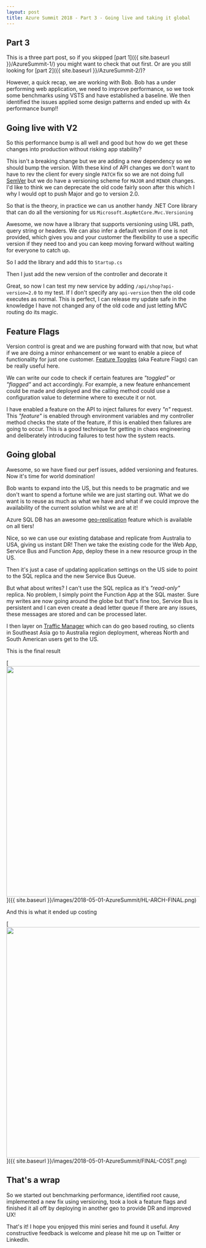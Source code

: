 ```yaml
---
layout: post
title: Azure Summit 2018 - Part 3 - Going live and taking it global
---
```


## Part 3

This is a three part post, so if you skipped [part 1]({{ site.baseurl }}/AzureSummit-1/) you might want to check that out first. Or are you still looking for [part 2]({{ site.baseurl }}/AzureSummit-2/)?

However, a quick recap, we are working with Bob. Bob has a under performing web application, we need to improve performance, so we took some benchmarks using VSTS and have established a baseline. We then identified the issues applied some design patterns and ended up with 4x performance bump!!

## Going live with V2

So this performance bump is all well and good but how do we get these changes into production without risking app stability?

This isn't a breaking change but we are adding a new dependency so we should bump the version. With these kind of API changes we don't want to have to rev the client for every single `PATCH` fix so we are not doing full [SemVer](https://docs.microsoft.com/en-us/dotnet/core/versions/#semantic-versioning) but we do have a versioning scheme for `MAJOR` and `MINOR` changes. I'd like to think we can deprecate the old code fairly soon after this which I why I would opt to push Major and go to version 2.0.

So that is the theory, in practice we can us another handy .NET Core library that can do all the versioning for us `Microsoft.AspNetCore.Mvc.Versioning`

Awesome, we now have a library that supports versioning using URL path, query string or headers. We can also infer a default version if one is not provided, which gives you and your customer the flexibility to use a specific version if they need too and you can keep moving forward without waiting for everyone to catch up.

So I add the library and add this to `Startup.cs`

<script src="https://gist.github.com/msimpsonnz/c3168ee510cd938b72240548c81d9945.js"></script>

Then I just add the new version of the controller and decorate it

<script src="https://gist.github.com/msimpsonnz/ec1bb5fb560aa1fad7862aaf8bd20056.js"></script>

Great, so now I can test my new service by adding `/api/shop?api-version=2.0` to my test. If I don't specify any `api-version` then the old code executes as normal. This is perfect, I can release my update safe in the knowledge I have not changed any of the old code and just letting MVC routing do its magic.

## Feature Flags ##

Version control is great and we are pushing forward with that now, but what if we are doing a minor enhancement or we want to enable a piece of functionality for just one customer. [Feature Toggles](https://martinfowler.com/articles/feature-toggles.html) (aka Feature Flags) can be really useful here.

We can write our code to check if certain features are *"toggled"* or *"flagged"* and act accordingly. For example, a new feature enhancement could be made and deployed and the calling method could use a configuration value to determine where to execute it or not.

I have enabled a feature on the API to inject failures for every *"n"* request. This *"feature"* is enabled through environment variables and my controller method checks the state of the feature, if this is enabled then failures are going to occur. This is a good technique for getting in chaos engineering and deliberately introducing failures to test how the system reacts.

<script src="https://gist.github.com/msimpsonnz/08b10461dc1f0200b503883f1b9b1458.js"></script>

## Going global ##

Awesome, so we have fixed our perf issues, added versioning and features. Now it's time for world domination!

Bob wants to expand into the US, but this needs to be pragmatic and we don't want to spend a fortune while we are just starting out. What we do want is to reuse as much as what we have and what if we could improve the availability of the current solution whilst we are at it!

Azure SQL DB has an awesome [geo-replication](https://docs.microsoft.com/en-us/azure/sql-database/sql-database-geo-replication-overview) feature which is available on all tiers!

Nice, so we can use our existing database and replicate from Australia to USA, giving us instant DR! Then we take the existing code for the Web App, Service Bus and Function App, deploy these in a new resource group in the US.

Then it's just a case of updating application settings on the US side to point to the SQL replica and the new Service Bus Queue.

But what about writes? I can't use the SQL replica as it's *"read-only"* replica. No problem, I simply point the Function App at the SQL master. Sure my writes are now going around the globe but that's fine too, Service Bus is persistent and I can even create a dead letter queue if there are any issues, these messages are stored and can be processed later.

I then layer on [Traffic Manager](https://docs.microsoft.com/en-us/azure/traffic-manager/traffic-manager-overview) which can do geo based routing, so clients in Southeast Asia go to Australia region deployment, whereas North and South American users get to the US.

This is the final result

[<img src="{{ site.baseurl }}/images/2018-05-01-AzureSummit/HL-ARCH-FINAL.png" style="width: 600px;"/>]({{ site.baseurl }}/images/2018-05-01-AzureSummit/HL-ARCH-FINAL.png)

And this is what it ended up costing

[<img src="{{ site.baseurl }}/images/2018-05-01-AzureSummit/FINAL-COST.png" style="width: 600px;"/>]({{ site.baseurl }}/images/2018-05-01-AzureSummit/FINAL-COST.png)

## That's a wrap ##

So we started out benchmarking performance, identified root cause, implemented a new fix using versioning, took a look a feature flags and finished it all off by deploying in another geo to provide DR and improved UX!

That's it! I hope you enjoyed this mini series and found it useful. Any constructive feedback is welcome and please hit me up on Twitter or LinkedIn.